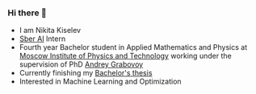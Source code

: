 ### Hi there 👋

- I am Nikita Kiselev
- [Sber AI](https://ai.sber.ru/en/about) Intern
- Fourth year Bachelor student in Applied Mathematics and Physics at [Moscow Institute of Physics and Technology](https://mipt.ru/en) working under the supervision of PhD [Andrey Grabovoy](https://andriygav.github.io)
- Currently finishing my [Bachelor's thesis](https://github.com/intsystems/Kiselev-BS-Thesis)
- Interested in Machine Learning and Optimization

